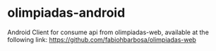 # olimpiadas-android
Android Client for consume api from olimpiadas-web, available at the following link: https://github.com/fabiohbarbosa/olimpiadas-web
